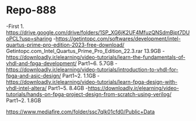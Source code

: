# Repo-888
-First
1.
https://drive.google.com/drive/folders/1SP_XG6jK2UF4MfuzQNSdmBjpt7DUoPCL?usp=sharing
-https://getintopc.com/softwares/development/intel-quartus-prime-pro-edition-2023-free-download/   Getintopc.com_Intel_Quartus_Prime_Pro_Edition_22.3.rar   13.9GB
-https://downloadly.ir/elearning/video-tutorials/learn-the-fundamentals-of-vhdl-and-fpga-development/     Part1~6.      5.7GB
-https://downloadly.ir/elearning/video-tutorials/introduction-to-vhdl-for-fpga-and-asic-design/           Part1~2.      1.1GB
-https://downloadly.ir/elearning/video-tutorials/learn-fpga-design-with-vhdl-intel-altera/                Part1~5.      8.4GB
-https://downloadly.ir/elearning/video-tutorials/hands-on-fpga-project-design-from-scratch-using-verilog/ Part1~2.      1.8GB

https://www.mediafire.com/folder/ssc7qlk01cfd0/Public+Data
